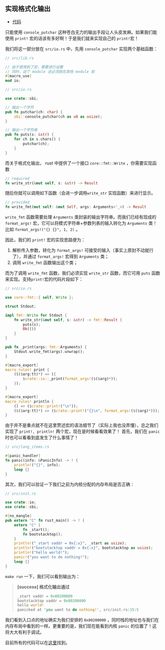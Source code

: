 ## 实现格式化输出

- [代码][code]

只能使用 `console_putchar` 这种苍白无力的输出手段让人头皮发麻。如果我们能使用 `print!` 宏的话该有多好啊！于是我们就来实现自己的 `print!`宏！

我们将这一部分放在 `src/io.rs` 中，先用 `console_putchar` 实现两个基础函数：

```rust
// src/lib.rs

// 由于使用到了宏，需要进行设置
// 同时，这个 module 还必须放在其他 module 前
#[macro_use]
mod io;

// src/io.rs

use crate::sbi;

// 输出一个字符
pub fn putchar(ch: char) {
    sbi::console_putchar(ch as u8 as usize);
}

// 输出一个字符串
pub fn puts(s: &str) {
    for ch in s.chars() {
        putchar(ch);
    }
}
```

而关于格式化输出， rust 中提供了一个接口 `core::fmt::Write` ，你需要实现函数

```rust
// required
fn write_str(&mut self, s: &str) -> Result
```

随后你就可以调用如下函数（会进一步调用`write_str` 实现函数）来进行显示。

```rust
// provided
fn write_fmt(mut self: &mut Self, args: Arguments<'_>) -> Result
```

`write_fmt` 函数需要处理 `Arguments` 类封装的输出字符串。而我们已经有现成的 `format_args!` 宏，它可以将模式字符串+参数列表的输入转化为 `Arguments` 类！比如 `format_args!("{} {}", 1, 2)` 。

因此，我们的 `print!` 宏的实现思路便为：

1. 解析传入参数，转化为 `format_args!` 可接受的输入（事实上原封不动就行了），并通过 `format_args!` 宏得到 `Arguments` 类；
2. 调用 `write_fmt` 函数输出这个类；

而为了调用 `write_fmt` 函数，我们必须实现 `write_str` 函数，而它可用 `puts` 函数来实现。支持`print!`宏的代码片段如下：

```rust
// src/io.rs

use core::fmt::{ self, Write };

struct Stdout;

impl fmt::Write for Stdout {
    fn write_str(&mut self, s: &str) -> fmt::Result {
        puts(s);
        Ok(())
    }
}

pub fn _print(args: fmt::Arguments) {
    Stdout.write_fmt(args).unwrap();
}

#[macro_export]
macro_rules! print {
    ($($arg:tt)*) => ({
        $crate::io::_print(format_args!($($arg)*));
    });
}

#[macro_export]
macro_rules! println {
    () => ($crate::print!("\n"));
    ($($arg:tt)*) => ($crate::print!("{}\n", format_args!($($arg)*)));
}
```

由于并不是重点就不在这里赘述宏的语法细节了（实际上我也没弄懂），总之我们实现了 `print!, println!` 两个宏，现在是时候看看效果了！
首先，我们在 `panic` 时也可以看看到底发生了什么事情了！

```rust
// src/lang_items.rs

#[panic_handler]
fn panic(info: &PanicInfo) -> ! {
    println!("{}", info);
    loop {}
}
```

其次，我们可以验证一下我们之前为内核分配的内存布局是否正确：

```rust
// src/init.rs

use crate::io;
use crate::sbi;

#[no_mangle]
pub extern "C" fn rust_main() -> ! {
    extern "C" {
        fn _start();
        fn bootstacktop();
    }
    println!("_start vaddr = 0x{:x}", _start as usize);
    println!("bootstacktop vaddr = 0x{:x}", bootstacktop as usize);
    println!("hello world!");
    panic!("you want to do nothing!");
    loop {}
}
```

`make run` 一下，我们可以看到输出为：

> **[success] 格式化输出通过**
>
> ```rust
> _start vaddr = 0x80200000
> bootstacktop vaddr = 0x80208000
> hello world!
> panicked at 'you want to do nothing!', src/init.rs:15:5
> ```

我们看到入口点的地址确实为我们安排的 `0x80200000` ，同时栈的地址也与我们在内存布局中看到的一样。更重要的是，我们现在能看到内核 `panic` 的位置了！这将大大有利于调试。

目前所有的代码可以在[这里][code]找到。

[code]: https://github.com/rcore-os/rCore_tutorial/tree/ch2-pa7
